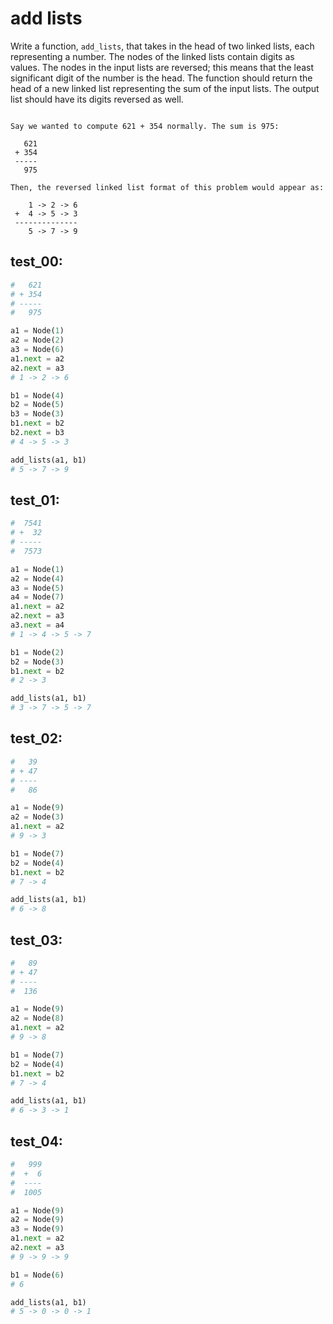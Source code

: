 # add lists

Write a function, `add_lists`, that takes in the head of two linked lists, each representing a number. The nodes of the linked lists contain digits as values. The nodes in the input lists are reversed; this means that the least significant digit of the number is the head. The function should return the head of a new linked list representing the sum of the input lists. The output list should have its digits reversed as well.

```

Say we wanted to compute 621 + 354 normally. The sum is 975:

   621
 + 354
 -----
   975

Then, the reversed linked list format of this problem would appear as:

    1 -> 2 -> 6
 +  4 -> 5 -> 3
 --------------
    5 -> 7 -> 9
```

## test_00:

```python
#   621
# + 354
# -----
#   975

a1 = Node(1)
a2 = Node(2)
a3 = Node(6)
a1.next = a2
a2.next = a3
# 1 -> 2 -> 6

b1 = Node(4)
b2 = Node(5)
b3 = Node(3)
b1.next = b2
b2.next = b3
# 4 -> 5 -> 3

add_lists(a1, b1)
# 5 -> 7 -> 9
```

## test_01:

```python
#  7541
# +  32
# -----
#  7573

a1 = Node(1)
a2 = Node(4)
a3 = Node(5)
a4 = Node(7)
a1.next = a2
a2.next = a3
a3.next = a4
# 1 -> 4 -> 5 -> 7

b1 = Node(2)
b2 = Node(3)
b1.next = b2
# 2 -> 3 

add_lists(a1, b1)
# 3 -> 7 -> 5 -> 7
```

## test_02:

```python
#   39
# + 47
# ----
#   86

a1 = Node(9)
a2 = Node(3)
a1.next = a2
# 9 -> 3

b1 = Node(7)
b2 = Node(4)
b1.next = b2
# 7 -> 4

add_lists(a1, b1)
# 6 -> 8
```

## test_03:

```python
#   89
# + 47
# ----
#  136

a1 = Node(9)
a2 = Node(8)
a1.next = a2
# 9 -> 8

b1 = Node(7)
b2 = Node(4)
b1.next = b2
# 7 -> 4

add_lists(a1, b1)
# 6 -> 3 -> 1
```

## test_04:

```python
#   999
#  +  6
#  ----
#  1005

a1 = Node(9)
a2 = Node(9)
a3 = Node(9)
a1.next = a2
a2.next = a3
# 9 -> 9 -> 9

b1 = Node(6)
# 6

add_lists(a1, b1)
# 5 -> 0 -> 0 -> 1
```
